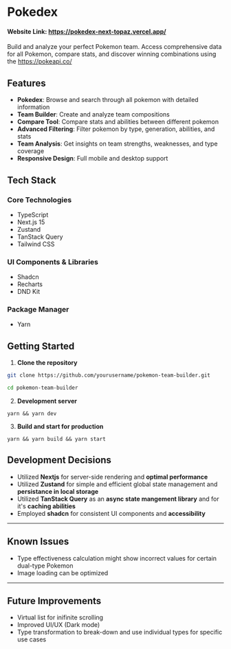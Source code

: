 # Pokedex

#### Website Link: https://pokedex-next-topaz.vercel.app/

Build and analyze your perfect Pokemon team. Access comprehensive
data for all Pokemon, compare stats, and discover winning
combinations using the https://pokeapi.co/

## Features

- **Pokedex**: Browse and search through all pokemon with detailed information
- **Team Builder**: Create and analyze team compositions
- **Compare Tool**: Compare stats and abilities between different pokemon
- **Advanced Filtering**: Filter pokemon by type, generation, abilities, and stats
- **Team Analysis**: Get insights on team strengths, weaknesses, and type coverage
- **Responsive Design**: Full mobile and desktop support

## Tech Stack

### Core Technologies

- TypeScript
- Next.js 15
- Zustand
- TanStack Query
- Tailwind CSS

### UI Components & Libraries

- Shadcn
- Recharts
- DND Kit

### Package Manager

- Yarn

## Getting Started

1. **Clone the repository**

```bash
git clone https://github.com/yourusername/pokemon-team-builder.git

cd pokemon-team-builder

```

2. **Development server**

```
yarn && yarn dev
```

3. **Build and start for production**

```
yarn && yarn build && yarn start
```

## Development Decisions

- Utilized **Nextjs** for server-side rendering and **optimal performance**
- Utilized **Zustand** for simple and efficient global state management and **persistance in local storage**
- Utilized **TanStack Query** as an **async state mangement library** and for it's **caching abilities**
- Employed **shadcn** for consistent UI components and **accessibility**

---

## Known Issues

- Type effectiveness calculation might show incorrect values for certain dual-type Pokemon
- Image loading can be optimized

---

## Future Improvements

- Virtual list for inifinite scrolling
- Improved UI/UX (Dark mode)
- Type transformation to break-down and use individual types for specific use cases
